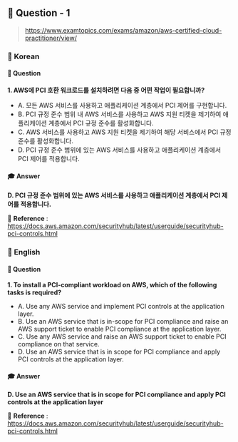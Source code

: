 ## 📕 Question - 1

> https://www.examtopics.com/exams/amazon/aws-certified-cloud-practitioner/view/

### 📒 Korean

#### 🏸  Question

__1. AWS에 PCI 호환 워크로드를 설치하려면 다음 중 어떤 작업이 필요합니까?__

- A. 모든 AWS 서비스를 사용하고 애플리케이션 계층에서 PCI 제어를 구현합니다.
- B. PCI 규정 준수 범위 내 AWS 서비스를 사용하고 AWS 지원 티켓을 제기하여 애플리케이션 계층에서 PCI 규정 준수를 활성화합니다.
- C. AWS 서비스를 사용하고 AWS 지원 티켓을 제기하여 해당 서비스에서 PCI 규정 준수를 활성화합니다.
- D. PCI 규정 준수 범위에 있는 AWS 서비스를 사용하고 애플리케이션 계층에서 PCI 제어를 적용합니다.

#### 🎓  Answer

__D. PCI 규정 준수 범위에 있는 AWS 서비스를 사용하고 애플리케이션 계층에서 PCI 제어를 적용합니다.__

🔗  __Reference__ :  https://docs.aws.amazon.com/securityhub/latest/userguide/securityhub-pci-controls.html



### 📒 English

#### 🏸 Question

__1. To install a PCI-compliant workload on AWS, which of the following tasks is required?__

- A. Use any AWS service and implement PCI controls at the application layer.
- B. Use an AWS service that is in-scope for PCI compliance and raise an AWS support ticket to enable PCI compliance at the application layer.
- C. Use any AWS service and raise an AWS support ticket to enable PCI compliance on that service.
- D. Use an AWS service that is in scope for PCI compliance and apply PCI controls at the application layer.

#### 🎓  Answer 

__D. Use an AWS service that is in scope for PCI compliance and apply PCI controls at the application layer__

🔗  __Reference__ :  https://docs.aws.amazon.com/securityhub/latest/userguide/securityhub-pci-controls.html
